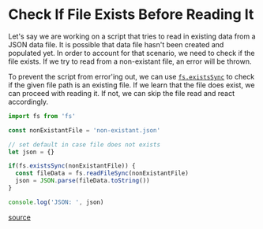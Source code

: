 # Check If File Exists Before Reading It

Let's say we are working on a script that tries to read in existing data from a
JSON data file. It is possible that data file hasn't been created and populated
yet. In order to account for that scenario, we need to check if the file
exists. If we try to read from a non-existant file, an error will be thrown.

To prevent the script from error'ing out, we can use
[`fs.existsSync`](https://nodejs.org/api/fs.html#fsexistssyncpath) to check if
the given file path is an existing file. If we learn that the file does exist,
we can proceed with reading it. If not, we can skip the file read and react
accordingly.

```javascript
import fs from 'fs'

const nonExistantFile = 'non-existant.json'

// set default in case file does not exists
let json = {}

if(fs.existsSync(nonExistantFile)) {
  const fileData = fs.readFileSync(nonExistantFile)
  json = JSON.parse(fileData.toString())
}

console.log('JSON: ', json)
```

[source](https://flaviocopes.com/how-to-check-if-file-exists-node/)
